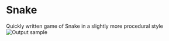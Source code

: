 # Snake
 Quickly written game of Snake in a slightly more procedural style
![Output sample](Snake/ComposeSnakeDemo.gif)
